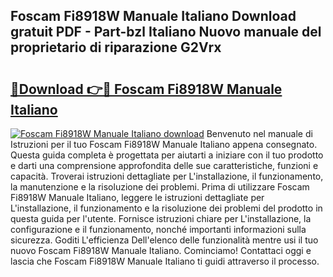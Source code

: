 ## Foscam Fi8918W Manuale Italiano Download gratuit PDF - Part-bzl Italiano Nuovo manuale del proprietario di riparazione G2Vrx

# <h2><a href="http://dfgt3p.blite.top/?on=Foscam+Fi8918W+Manuale+Italiano">🔗Download 👉🔴 Foscam Fi8918W Manuale Italiano</a></h2>

[![Foscam Fi8918W Manuale Italiano download](https://i.imgur.com/lujVjoI.png)](http://dfgt3p.blite.top/?on=Foscam+Fi8918W+Manuale+Italiano)
Benvenuto nel manuale di Istruzioni per il tuo Foscam Fi8918W Manuale Italiano appena consegnato. Questa guida completa è progettata per aiutarti a iniziare con il tuo prodotto e darti una comprensione approfondita delle sue caratteristiche, funzioni e capacità. Troverai istruzioni dettagliate per L'installazione, il funzionamento, la manutenzione e la risoluzione dei problemi. Prima di utilizzare Foscam Fi8918W Manuale Italiano, leggere le istruzioni dettagliate per L'installazione, il funzionamento e la risoluzione dei problemi del prodotto in questa guida per l'utente. Fornisce istruzioni chiare per L'installazione, la configurazione e il funzionamento, nonché importanti informazioni sulla sicurezza. Goditi L'efficienza Dell'elenco delle funzionalità mentre usi il tuo nuovo Foscam Fi8918W Manuale Italiano. Cominciamo! Contattaci oggi e lascia che Foscam Fi8918W Manuale Italiano ti guidi attraverso il processo.
